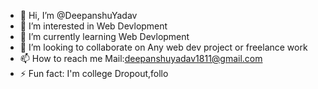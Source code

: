 - 👋 Hi, I’m @DeepanshuYadav
- 👀 I’m interested in Web Devlopment
- 🌱 I’m currently learning Web Devlopment
- 💞️ I’m looking to  collaborate on Any web dev project or freelance work
- 📫 How to reach me Mail:deepanshuyadav1811@gmail.com  
- ⚡ Fun fact: I'm college Dropout,follo


<!---
Deepanshuyadav05/Deepanshuyadav05 is a ✨ special ✨ repository because its `README.md` (this file) appears on your GitHub profile.
You can click the Preview link to take a look at your changes.
--->
